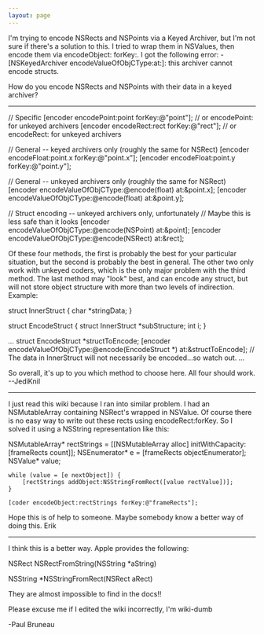 ```yaml
---
layout: page
---
```




I'm trying to encode NSRects and NSPoints via a Keyed Archiver, but I'm not sure if there's a solution to this. I tried to wrap them in NSValues, then encode them via encodeObject: forKey:. I got the following error: -[NSKeyedArchiver encodeValueOfObjCType:at:]: this archiver cannot encode structs.

How do you encode NSRects and NSPoints with their data in a keyed archiver?

----

    
// Specific
[encoder encodePoint:point forKey:@"point"]; // or encodePoint: for unkeyed archivers
[encoder encodeRect:rect forKey:@"rect"]; // or encodeRect: for unkeyed archivers

// General -- keyed archivers only (roughly the same for NSRect)
[encoder encodeFloat:point.x forKey:@"point.x"];
[encoder encodeFloat:point.y forKey:@"point.y"];

// General -- unkeyed archivers only (roughly the same for NSRect)
[encoder encodeValueOfObjCType:@encode(float) at:&point.x];
[encoder encodeValueOfObjCType:@encode(float) at:&point.y];

// Struct encoding -- unkeyed archivers only, unfortunately
// Maybe this is less safe than it looks
[encoder encodeValueOfObjCType:@encode(NSPoint) at:&point];
[encoder encodeValueOfObjCType:@encode(NSRect) at:&rect];

Of these four methods, the first is probably the best for your particular situation, but the second is probably the best in general. The other two only work with unkeyed coders, which is the only major problem with the third method. The last method may "look" best, and can encode any struct, but will not store object structure with more than two levels of indirection. Example:
    
struct InnerStruct {
    char *stringData;
}

struct EncodeStruct {
    struct InnerStruct *subStructure;
    int i;
}

*...*
    struct EncodeStruct *structToEncode;
    [encoder encodeValueOfObjCType:@encode(EncodeStruct *) at:&structToEncode];
    // The data in InnerStruct will not necessarily be encoded...so watch out.
*...*

So overall, it's up to you which method to choose here. All four should work. --JediKnil

----
I just read this wiki because I ran into similar problem. I had an NSMutableArray containing NSRect's wrapped in NSValue. Of course there is no easy way to write out these rects using encodeRect:forKey. So I solved it using a NSString representation like this:

    
NSMutableArray* rectStrings = [[NSMutableArray alloc] 
                                    initWithCapacity:[frameRects count]];
    NSEnumerator* e = [frameRects objectEnumerator];
    NSValue* value;
    
    while (value = [e nextObject]) {
        [rectStrings addObject:NSStringFromRect([value rectValue])];
    }
        
    [coder encodeObject:rectStrings forKey:@"frameRects"]; 


Hope this is of help to someone. Maybe somebody know a better way of doing this. Erik

----
I think this is a better way. Apple provides the following:

NSRect NSRectFromString(NSString *aString)

NSString *NSStringFromRect(NSRect aRect)

They are almost impossible to find in the docs!!

Please excuse me if I edited the wiki incorrectly, I'm wiki-dumb

-Paul Bruneau
